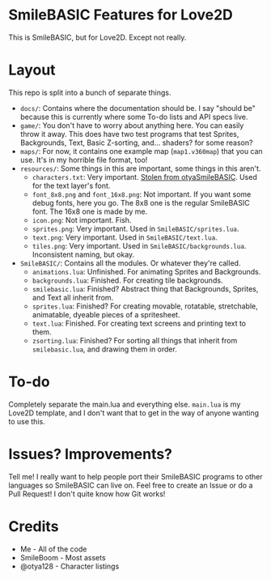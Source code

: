 # SmileBASIC Features for Love2D

This is SmileBASIC, but for Love2D. Except not really.

# Layout

This repo is split into a bunch of separate things.

* `docs/`: Contains where the documentation should be. I say "should be" because this is currently where some To-do lists and API specs live.
* `game/`: You don't have to worry about anything here. You can easily throw it away. This does have two test programs that test Sprites, Backgrounds, Text, Basic Z-sorting, and... shaders? for some reason?
* `maps/`: For now, it contains one example map (`map1.v360map`) that you can use. It's in my horrible file format, too!
* `resources/`: Some things in this are important, some things in this aren't.
	* `characters.txt`: Very important. [Stolen from otyaSmileBASIC](https://github.com/otya128/otyaSMILEBASIC/blob/master/SMILEBASIC/resources/fonttable.txt). Used for the text layer's font.
	* `font_8x8.png` and `font_16x8.png`: Not important. If you want some debug fonts, here you go. The 8x8 one is the regular SmileBASIC font. The 16x8 one is made by me.
	* `icon.png`: Not important. Fish.
	* `sprites.png`: Very important. Used in `SmileBASIC/sprites.lua`.
	* `text.png`: Very important. Used in `SmileBASIC/text.lua`.
	* `tiles.png`: Very important. Used in `SmileBASIC/backgrounds.lua`. Inconsistent naming, but okay.
* `SmileBASIC/`: Contains all the modules. Or whatever they're called.
	* `animations.lua`: Unfinished. For animating Sprites and Backgrounds.
	* `backgrounds.lua`: Finished. For creating tile backgrounds.
	* `smilebasic.lua`: Finished? Abstract thing that Backgrounds, Sprites, and Text all inherit from.
	* `sprites.lua`: Finished? For creating movable, rotatable, stretchable, animatable, dyeable pieces of a spritesheet.
	* `text.lua`: Finished. For creating text screens and printing text to them.
	* `zsorting.lua`: Finished? For sorting all things that inherit from `smilebasic.lua`, and drawing them in order.

# To-do

Completely separate the main.lua and everything else. `main.lua` is my Love2D template, and I don't want that to get in the way of anyone wanting to use this.

# Issues? Improvements?

Tell me! I really want to help people port their SmileBASIC programs to other languages so SmileBASIC can live on. Feel free to create an Issue or do a Pull Request! I don't quite know how Git works!

# Credits
* Me - All of the code
* SmileBoom - Most assets
* @otya128 - Character listings
